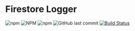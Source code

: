 # Firestore Logger

![npm](https://img.shields.io/npm/v/firestore-logger)
![NPM](https://img.shields.io/npm/l/firestore-logger)
![npm](https://img.shields.io/npm/dt/firestore-logger)
![GitHub last commit](https://img.shields.io/github/last-commit/natestrong/node-firestore-logger)
[![Build Status](https://www.travis-ci.com/natestrong/node-firestore-logger.svg?branch=master)](https://www.travis-ci.com/natestrong/node-firestore-logger)

